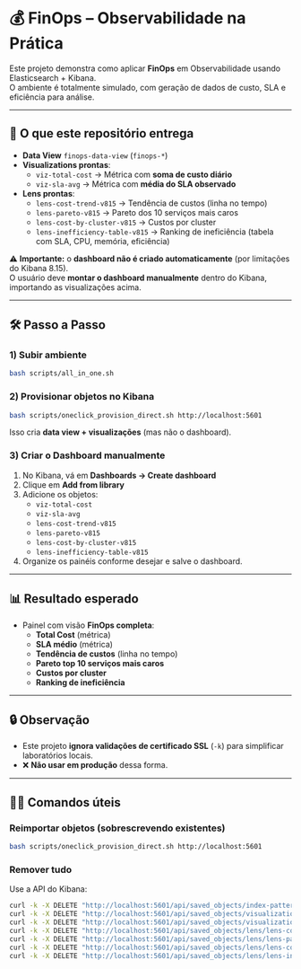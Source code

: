 # 💰 FinOps – Observabilidade na Prática

Este projeto demonstra como aplicar **FinOps** em Observabilidade usando Elasticsearch + Kibana.  
O ambiente é totalmente simulado, com geração de dados de custo, SLA e eficiência para análise.

---

## 🚀 O que este repositório entrega

- **Data View** `finops-data-view` (`finops-*`)
- **Visualizations prontas**:
  - `viz-total-cost` → Métrica com **soma de custo diário**
  - `viz-sla-avg` → Métrica com **média do SLA observado**
- **Lens prontas**:
  - `lens-cost-trend-v815` → Tendência de custos (linha no tempo)
  - `lens-pareto-v815` → Pareto dos 10 serviços mais caros
  - `lens-cost-by-cluster-v815` → Custos por cluster
  - `lens-inefficiency-table-v815` → Ranking de ineficiência (tabela com SLA, CPU, memória, eficiência)

⚠️ **Importante:** o **dashboard não é criado automaticamente** (por limitações do Kibana 8.15).  
O usuário deve **montar o dashboard manualmente** dentro do Kibana, importando as visualizações acima.

---

## 🛠️ Passo a Passo

### 1) Subir ambiente
```bash
bash scripts/all_in_one.sh
```

### 2) Provisionar objetos no Kibana
```bash
bash scripts/oneclick_provision_direct.sh http://localhost:5601
```

Isso cria **data view + visualizações** (mas não o dashboard).

### 3) Criar o Dashboard manualmente
1. No Kibana, vá em **Dashboards → Create dashboard**  
2. Clique em **Add from library**  
3. Adicione os objetos:
   - `viz-total-cost`
   - `viz-sla-avg`
   - `lens-cost-trend-v815`
   - `lens-pareto-v815`
   - `lens-cost-by-cluster-v815`
   - `lens-inefficiency-table-v815`
4. Organize os painéis conforme desejar e salve o dashboard.

---

## 📊 Resultado esperado

- Painel com visão **FinOps completa**:
  - **Total Cost** (métrica)  
  - **SLA médio** (métrica)  
  - **Tendência de custos** (linha no tempo)  
  - **Pareto top 10 serviços mais caros**  
  - **Custos por cluster**  
  - **Ranking de ineficiência**  

---

## 🔒 Observação

- Este projeto **ignora validações de certificado SSL** (`-k`) para simplificar laboratórios locais.  
- ❌ **Não usar em produção** dessa forma.

---

## 👨‍💻 Comandos úteis

### Reimportar objetos (sobrescrevendo existentes)
```bash
bash scripts/oneclick_provision_direct.sh http://localhost:5601
```

### Remover tudo
Use a API do Kibana:
```bash
curl -k -X DELETE "http://localhost:5601/api/saved_objects/index-pattern/finops-data-view" -H "kbn-xsrf: true"
curl -k -X DELETE "http://localhost:5601/api/saved_objects/visualization/viz-total-cost" -H "kbn-xsrf: true"
curl -k -X DELETE "http://localhost:5601/api/saved_objects/visualization/viz-sla-avg" -H "kbn-xsrf: true"
curl -k -X DELETE "http://localhost:5601/api/saved_objects/lens/lens-cost-trend-v815" -H "kbn-xsrf: true"
curl -k -X DELETE "http://localhost:5601/api/saved_objects/lens/lens-pareto-v815" -H "kbn-xsrf: true"
curl -k -X DELETE "http://localhost:5601/api/saved_objects/lens/lens-cost-by-cluster-v815" -H "kbn-xsrf: true"
curl -k -X DELETE "http://localhost:5601/api/saved_objects/lens/lens-inefficiency-table-v815" -H "kbn-xsrf: true"
```

